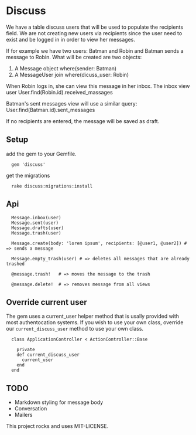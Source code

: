 # Discuss

We have a table discuss users that will be used to populate the recipients field.
We are not creating new users via recipients since the user need to exist and be logged in in order to view her messages.

If for example we have two users: Batman and Robin and Batman sends a message to Robin. What will be created are two objects:
1. A Message object where(sender: Batman)
2. A MessageUser join where(dicuss_user: Robin)

When Robin logs in, she can view this message in her inbox.
The inbox view user User.find(Robin.id).received_massages

Batman's sent messages view will use a similar query:
User.find(Batman.id).sent_messages


If no recipients are entered, the message will be saved as draft.

## Setup

add the gem to your Gemfile.

```
  gem 'discuss'
```

get the migrations

```
  rake discuss:migrations:install
```

## Api

```
  Message.inbox(user)
  Message.sent(user)
  Message.drafts(user)
  Message.trash(user)

  Message.create(body: 'lorem ipsum', recipients: [@user1, @user2]) # => sends a message

  Message.empty_trash(user) # => deletes all messages that are already trashed

  @message.trash!   # => moves the message to the trash

  @message.delete!  # => removes message from all views
```


## Override current user

The gem uses a current_user helper method that is usally provided with most authentocation systems.
If you wish to use your own class, override our `current_discuss_user` method to use your own class.

```
  class ApplicationController < ActionController::Base

    private
    def current_discuss_user
      current_user
    end
  end
```

## TODO

* Markdown styling for message body
* Conversation
* Mailers

This project rocks and uses MIT-LICENSE.
